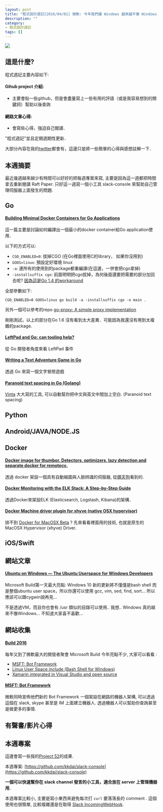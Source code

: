 ```yaml
---
layout: post
title: "程式設計週記[2016/04/01] 微軟: 今年我們讓 Windows 越來越不像 Windows.. 語畢  全場歡呼"
description: ""
category: 
- 程式設計週記
tags: []
---
```


![](http://s3.amazonaws.com/fossbytes.content/wp-content/uploads/2016/03/ubuntu-coming-to-windows-10-ms-linux.jpg)


## 這是什麼?

程式週記主要內容如下:

#### Gihub project 介紹:
- 主要會貼一些github，但是會盡量寫上一些有用的評語（或是我容易想到的關鍵詞）幫助以後查詢

#### 網路文章心得:
- 會寫些心得，強迫自己閱讀．

"程式週記"並且定期週期性更新．

大部分內容在我的[twitter](https://twitter.com/Evan_Lin)都會有，這邊只是將一些簡單的心得與感想註解一下．

## 本週摘要

最近幾週越來越少有時間可以好好的把每週專案來寫, 主要是因為這一週都把時間拿去重新閱讀 Raft Paper. 只好這一週寫一個小工具 slack-console 來幫助自己管理伺服器上面發生的問題. 

## Go

#### [Building Minimal Docker Containers for Go Applications](http://blog.codeship.com/building-minimal-docker-containers-for-go-applications/)


這一篇主要是討論如何編譯出一個最小的docker container給Go application使用．

以下的方式可以:

- `CGO_ENABLED=0`: 拔掉CGO (在Go裡面使用C的library， 如果你沒用到)
- `GOOS=linux`: 預設定好環境 linux
- `-a`: 連所有的使用到的package都重編譯(在這邊，一併會把cgo拿掉)
- `-installsuffix cgo`: 前面明明把cgo拔掉，為何後面還要把需要的部分加回去呢? [因為這是Go 1.4 的workaround](https://github.com/golang/go/issues/9344#issuecomment-69944514)

全部參數如下:

```
CGO_ENABLED=0 GOOS=linux go build -a -installsuffix cgo -o main .
```

另外一個可以參考的repo [go-proxy: A simple proxy implementation](https://github.com/jeffjen/go-proxy)

剛剛測試，以上的部分在Go 1.6 沒有看到太大差異．可能因為我還沒有用到太複雜的package.

#### [LeftPad and Go: can tooling help?](https://divan.github.io/posts/leftpad_and_go/)

從 Go 開發者角度來看 LeftPad 事件

#### [Writing a Text Adventure Game in Go](https://gocodecloud.com/blog/2016/03/19/writing-a-text-adventure-game-in-go---part-1/)

透過 Go 來寫一個文字冒險遊戲


#### [Paranoid text spacing in Go (Golang)](https://github.com/vinta/pangu)

[Vinta](https://vinta.ws/code/) 大大寫的工具, 可以自動幫你把中文與英文中間加上空白. (Paranoid text spacing)

## Python


## Android/JAVA/NODE.JS 


## Docker

#### [Docker image for thumbor. Detectors, optimizers, lazy detection and separate docker for remotecv.](https://github.com/APSL/docker-thumbor)

透過 docker 架設一個具有自動縮圖與人臉辨識的伺服器, 從[碼天狗](http://weekly.codetengu.com/)看到的. 


#### [Docker Monitoring with the ELK Stack: A Step-by-Step Guide](http://logz.io/learn/docker-monitoring-elk-stack/)

透過Docker來架設ELK (Elasticsearch, Logstash, Kibana)的架構．

#### [Docker Machine driver plugin for xhyve (native OSX hypervisor)](https://github.com/zchee/docker-machine-driver-xhyve)

排不到 [Docker for MacOSX Beta](https://beta.docker.com/) ? 先來看看裡面用的技術, 也就是原生的 MacOSX Hypervisor (xhyve) Driver.  


## iOS/Swift


## 網站文章

#### [Ubuntu on Windows — The Ubuntu Userspace for Windows Developers](http://blog.dustinkirkland.com/2016/03/ubuntu-on-windows.html?m=1) 

Microsoft Build第一天最大亮點: Windows 10 新的更新將不僅僅是bash shell 而是整個ubuntu user space，所以你還可以使用 gcc, vim, sed, find, sort... 所以應該可以跟cygwin說再見...

不是透過VM，而且你也會有 /usr 類似的目錄可以使用.. 我想.. Windows 真的越來不像Windows...
不知道大家喜不喜歡...

## 網站收集

#### [Build 2016](https://build.microsoft.com/)

每年又到了微軟最大的開發者聚會 Microsoft Build 今年亮點不少, 大家可以看看 :

- [MSFT: Bot Framework](https://dev.botframework.com/)
- [Linux User Space include (Bash Shell for Windows)](http://blog.dustinkirkland.com/2016/03/ubuntu-on-windows.html?m=1)
- [Xamarin integrated in Visual Studio and open source](https://blog.xamarin.com/xamarin-for-all/)


#### [MSFT: Bot Framework](https://dev.botframework.com/)

微軟同時宣佈他們新的 Bot Framework 一個架設在網路的機器人架構, 可以透過這個在 slack, skype 甚至是 IM 上面建立機器人. 透過機器人可以幫助你查詢甚至是做更多的事情. 

## 有聲書/影片心得
	

## 本週專案

這邊會寫一些我的[Project 52](https://github.com/kkdai/project52)的成果.

本週專案:  [https://github.com/kkdai/slack-console](https://github.com/kkdai/slack-console)

**一個可以快速幫你在 slack channel 發言的小工具，適合放在 server 上管理機器用.**

本週專案比較小, 主要是寫小東西來避免每次打 `curl` 要落落長的 comment . 這個使用也很簡單, 比較複雜還是在取得 [Slack IncomingWebHook](https://api.slack.com/incoming-webhooks). 